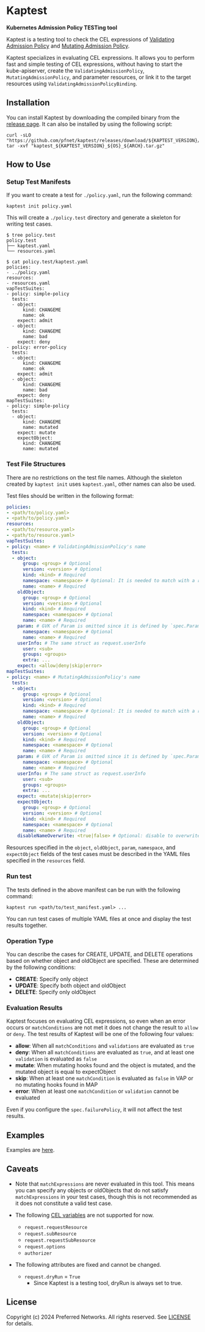 # Kaptest

**Kubernetes Admission Policy TESTing tool**

Kaptest is a testing tool to check the CEL expressions of [Validating Admission Policy](https://kubernetes.io/docs/reference/access-authn-authz/validating-admission-policy/) and [Mutating Admission Policy](https://kubernetes.io/docs/reference/access-authn-authz/mutating-admission-policy/). 

Kaptest specializes in evaluating CEL expressions.
It allows you to perform fast and simple testing of CEL expressions,
without having to start the kube-apiserver, create the `ValidatingAdmissionPolicy`, `MutatingAdmissionPolicy`, and parameter resources, or link it to the target resources using `ValidatingAdmissionPolicyBinding`.

## Installation

You can install Kaptest by downloading the compiled binary from the [release page](https://github.com/pfnet/kaptest/releases). It can also be installed by using the following script:

```shell
curl -sLO "https://github.com/pfnet/kaptest/releases/download/${KAPTEST_VERSION}/kaptest_${KAPTEST_VERSION}_${OS}_${ARCH}.tar.gz"
tar -xvf "kaptest_${KAPTEST_VERSION}_${OS}_${ARCH}.tar.gz"
```

## How to Use

### Setup Test Manifests

If you want to create a test for `./policy.yaml`, run the following command:

```shell
kaptest init policy.yaml
```

This will create a `./policy.test` directory and generate a skeleton for writing test cases.

```shell
$ tree policy.test
policy.test
├── kaptest.yaml
└── resources.yaml

$ cat policy.test/kaptest.yaml
policies:
- ../policy.yaml
resources:
- resources.yaml
vapTestSuites:
- policy: simple-policy
  tests:
  - object:
      kind: CHANGEME
      name: ok
    expect: admit
  - object:
      kind: CHANGEME
      name: bad
    expect: deny
- policy: error-policy
  tests:
  - object:
      kind: CHANGEME
      name: ok
    expect: admit
  - object:
      kind: CHANGEME
      name: bad
    expect: deny
mapTestSuites:
- policy: simple-policy
  tests:
  - object:
      kind: CHANGEME
      name: mutated
    expect: mutate
    expectObject:
      kind: CHANGEME
      name: mutated
```

### Test File Structures

There are no restrictions on the test file names. Although the skeleton created by `kaptest init` uses `kaptest.yaml`, other names can also be used.

Test files should be written in the following format:

```yaml
policies:
- <path/to/policy.yaml>
- <path/to/policy.yaml>
resources:
- <path/to/resource.yaml>
- <path/to/resource.yaml>
vapTestSuites:
- policy: <name> # ValidatingAdmissionPolicy's name
  tests:
  - object:
      group: <group> # Optional
      version: <version> # Optional
      kind: <kind> # Required
      namespace: <namespace> # Optional: It is needed to match with a resource whose namespace is set.
      name: <name> # Required
    oldObject:
      group: <group> # Optional
      version: <version> # Optional
      kind: <kind> # Required
      namespace: <namespace> # Optional
      name: <name> # Required
    param: # GVK of Param is omitted since it is defined by `spec.ParamKind` field in ValidatingAdmissionPolicy
      namespace: <namespace> # Optional
      name: <name> # Required
    userInfo: # The same struct as request.userInfo
      user: <sub>
      groups: <groups>
      extra: ...
    expect: <allow|deny|skip|error>
mapTestSuites:
- policy: <name> # MutatingAdmissionPolicy's name
  tests:
  - object:
      group: <group> # Optional
      version: <version> # Optional
      kind: <kind> # Required
      namespace: <namespace> # Optional: It is needed to match with a resource whose namespace is set.
      name: <name> # Required
    oldObject:
      group: <group> # Optional
      version: <version> # Optional
      kind: <kind> # Required
      namespace: <namespace> # Optional
      name: <name> # Required
    param: # GVK of Param is omitted since it is defined by `spec.ParamKind` field in MutatingAdmissionPolicy
      namespace: <namespace> # Optional
      name: <name> # Required
    userInfo: # The same struct as request.userInfo
      user: <sub>
      groups: <groups>
      extra: ...
    expect: <mutate|skip|error>
    expectObject:
      group: <group> # Optional
      version: <version> # Optional
      kind: <kind> # Required
      namespace: <namespace> # Optional
      name: <name> # Required
    disableNameOverwrite: <true|false> # Optional: disable to overwrite expectObject's name with object's name
```

Resources specified in the `object`, `oldObject`, `param`, `namespace`, and `expectObject` fields of the test cases must be described in the YAML files specified in the `resources` field.

### Run test

The tests defined in the above manifest can be run with the following command:

```shell
kaptest run <path/to/test_manifest.yaml> ...
```

You can run test cases of multiple YAML files at once and display the test results together.

### Operation Type

You can describe the cases for CREATE, UPDATE, and DELETE operations based on whether object and oldObject are specified. These are determined by the following conditions:

- **CREATE**: Specify only object
- **UPDATE**: Specify both object and oldObject
- **DELETE**: Specify only oldObject

### Evaluation Results

Kaptest focuses on evaluating CEL expressions, so even when an error occurs or `matchConditions` are not met it does not change the result to `allow` or `deny`. The test results of Kaptest will be one of the following four values:

- **allow**: When all `matchConditions` and `validations` are evaluated as `true`
- **deny**: When all `matchConditions` are evaluated as `true`, and at least one `validation` is evaluated as `false`
- **mutate**: When mutating hooks found and the object is mutated, and the mutated object is equal to expectObject 
- **skip**: When at least one `matchCondition` is evaluated as `false` in VAP or no mutating hooks found in MAP
- **error**: When at least one `matchCondition` or `validation` cannot be evaluated

Even if you configure the `spec.failurePolicy`, it will not affect the test results.

## Examples

Examples are [here](./examples/).

## Caveats

- Note that `matchExpressions` are never evaluated in this tool. This means you can specify any objects or oldObjects that do not satisfy `matchExpressions` in your test cases, though this is not recommended as it does not constitute a valid test case.


- The following [CEL variables](https://kubernetes.io/docs/reference/access-authn-authz/validating-admission-policy/#validation-expression) are not supported for now.

  - `request.requestResource`
  - `request.subResource`
  - `request.requestSubResource`
  - `request.options`
  - `authorizer`

- The following attributes are fixed and cannot be changed.

  - `request.dryRun` = `True`
    - Since Kaptest is a testing tool, dryRun is always set to true.

## License

Copyright (c) 2024 Preferred Networks. All rights reserved. See [LICENSE](./LICENSE) for details.
